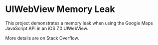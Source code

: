# UIWebView Memory Leak

This project demonstrates a memory leak when using the Google Maps JavaScript API in an iOS 7.0 UIWebView.

More details are on Stack Overflow.